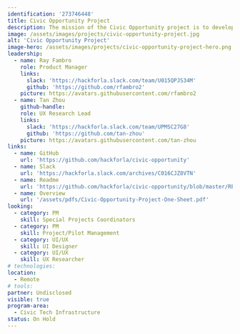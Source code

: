 ```yaml
---
identification: '273746448'
title: Civic Opportunity Project
description: The mission of the Civic Opportunity project is to develop and curate the journey of all volunteers that we interact with to reach their fullest potential. Relationship bridge-building and workforce readiness development of volunteers is at the core of the Hack for LA brand. We have found that this effort enables and supports the delivery of a consistent pipeline of knowledge worker resources. In turn, our volunteers are more prepared to create products that are impactful in local government and beyond.
image: /assets/images/projects/civic-opportunity-project.jpg
alt: 'Civic Opportunity Project'
image-hero: /assets/images/projects/civic-opportunity-project-hero.png
leadership:
  - name: Ray Fambro
    role: Product Manager
    links:
      slack: 'https://hackforla.slack.com/team/U015QPJS34M'
      github: 'https://github.com/rfambro2'
    picture: https://avatars.githubusercontent.com/rfambro2
  - name: Tan Zhou
    github-handle: 
    role: UX Research Lead
    links:
      slack: 'https://hackforla.slack.com/team/UPMSC27G8'
      github: 'https://github.com/tan-zhou'
    picture: https://avatars.githubusercontent.com/tan-zhou
links:
  - name: GitHub
    url: 'https://github.com/hackforla/civic-opportunity'
  - name: Slack
    url: 'https://hackforla.slack.com/archives/C016CJZ8VTN'
  - name: Readme
    url: 'https://github.com/hackforla/civic-opportunity/blob/master/README.md'
  - name: Overview
    url: '/assets/pdfs/Civic-Opportunity-Project-One-Sheet.pdf'
looking:
  - category: PM
    skill: Special Projects Coordinators
  - category: PM
    skill: Project/Pilot Management
  - category: UI/UX
    skill: UI Designer
  - category: UI/UX
    skill: UX Researcher
# technologies:
location:
  - Remote
# tools:
partner: Undisclosed
visible: true
program-area:
  - Civic Tech Infrastructure
status: On Hold
---
```

